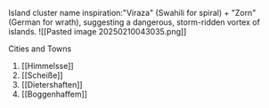 Island cluster name inspiration:"Viraza" (Swahili for spiral) + "Zorn" (German for wrath), suggesting a dangerous, storm-ridden vortex of islands.
![[Pasted image 20250210043035.png]]

Cities and Towns
1. [[Himmelsse]]
2. [[Scheiße]]
3. [[Dietershaften]]
4. [[Boggenhaffem]]
